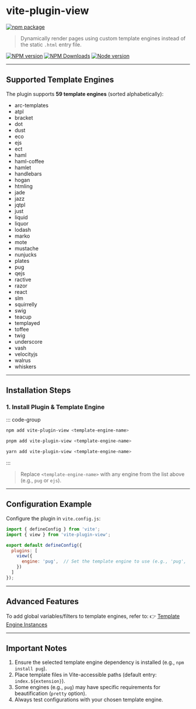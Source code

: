 # vite-plugin-view

[![npm package](https://nodei.co/npm/vite-plugin-view.png?downloads=true&downloadRank=true&stars=true)](https://www.npmjs.com/package/vite-plugin-view)

> Dynamically render pages using custom template engines instead of the static `.html` entry file.

[![NPM version](https://img.shields.io/npm/v/vite-plugin-view.svg?style=flat)](https://npmjs.org/package/vite-plugin-view)
[![NPM Downloads](https://img.shields.io/npm/dm/vite-plugin-view.svg?style=flat)](https://npmjs.org/package/vite-plugin-view)
[![Node version](https://img.shields.io/node/v/vite-plugin-view.svg?style=flat)](https://npmjs.org/package/vite-plugin-view)


---

## Supported Template Engines
The plugin supports **59 template engines** (sorted alphabetically):


* arc-templates
* atpl
* bracket
* dot
* dust
* eco
* ejs
* ect
* haml
* haml-coffee
* hamlet
* handlebars
* hogan
* htmling
* jade
* jazz
* jqtpl
* just
* liquid
* liquor
* lodash
* marko
* mote
* mustache
* nunjucks
* plates
* pug
* qejs
* ractive
* razor
* react
* slm
* squirrelly
* swig
* teacup
* templayed
* toffee
* twig
* underscore
* vash
* velocityjs
* walrus
* whiskers

---

## Installation Steps

### 1. Install Plugin & Template Engine
::: code-group
```bash [npm]
npm add vite-plugin-view <template-engine-name>
```
```bash [pnpm]
pnpm add vite-plugin-view <template-engine-name>
```
```bash [yarn]
yarn add vite-plugin-view <template-engine-name>
```
:::

> Replace `<template-engine-name>` with any engine from the list above (e.g., `pug` or `ejs`).

---

## Configuration Example
Configure the plugin in `vite.config.js`:

```javascript
import { defineConfig } from 'vite';
import { view } from 'vite-plugin-view';

export default defineConfig({
  plugins: [
    view({
      engine: 'pug',  // Set the template engine to use (e.g., 'pug', 'ejs', etc.)
    })
  ]
});
```

---

## Advanced Features
To add global variables/filters to template engines, refer to:
👉 [Template Engine Instances](https://github.com/ladjs/consolidate?tab=readme-ov-file#template-engine-instances)

---

## Important Notes
1. Ensure the selected template engine dependency is installed (e.g., `npm install pug`).
2. Place template files in Vite-accessible paths (default entry: `index.${extension}`).
3. Some engines (e.g., `pug`) may have specific requirements for beautification (`pretty` option).
4. Always test configurations with your chosen template engine.
```
